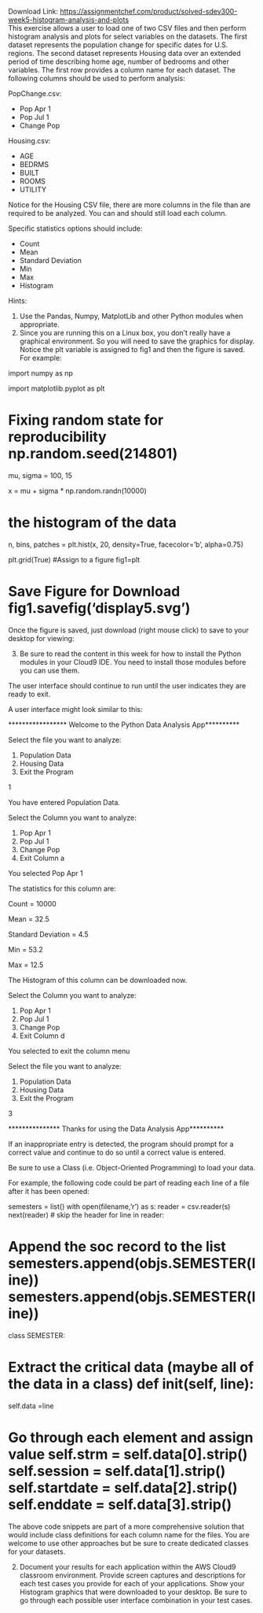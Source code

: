 Download Link: https://assignmentchef.com/product/solved-sdev300-week5-histogram-analysis-and-plots
<br>
This exercise  allows a user to load one of two CSV files and then perform histogram analysis and plots for select variables on the datasets. The first dataset represents the population change for specific dates for U.S. regions. The second dataset represents Housing data over an extended period of time describing home age, number of bedrooms and other variables. The first row provides a column name for each dataset. The following columns should be used to perform analysis:

PopChange.csv:

<ul>

 <li>Pop Apr 1</li>

 <li>Pop Jul 1</li>

 <li>Change Pop</li>

</ul>

Housing.csv:

<ul>

 <li>AGE</li>

 <li>BEDRMS</li>

 <li>BUILT</li>

 <li>ROOMS</li>

 <li>UTILITY</li>

</ul>

Notice for the Housing CSV file, there are more columns in the file than are required to be analyzed. You can and should still load each column.

Specific statistics options should include:

<ul>

 <li>Count</li>

 <li>Mean</li>

 <li>Standard Deviation</li>

 <li>Min</li>

 <li>Max</li>

 <li>Histogram</li>

</ul>

Hints:

<ol>

 <li>Use the Pandas, Numpy, MatplotLib and other Python modules when appropriate.</li>

 <li>Since you are running this on a Linux box, you don’t really have a graphical environment. So you will need to save the graphics for display. Notice the plt variable is assigned to fig1 and then the figure is saved. For example:</li>

</ol>




import numpy as np

import matplotlib.pyplot as plt




# Fixing random state for reproducibility np.random.seed(214801)




mu, sigma = 100, 15

x = mu + sigma * np.random.randn(10000)




# the histogram of the data

n, bins, patches = plt.hist(x, 20, density=True, facecolor=’b’, alpha=0.75)

plt.grid(True) #Assign to a figure fig1=plt

# Save Figure for Download fig1.savefig(‘display5.svg’)




Once the figure is saved, just download (right mouse click) to save to your desktop for viewing:










<ol start="3">

 <li>Be sure to read the content in this week for how to install the Python modules in your Cloud9 IDE. You need to install those modules before you can use them.</li>

</ol>




The user interface should continue to run until the user indicates they are ready to exit.

A user interface might look similar to this:

***************** Welcome to the Python Data Analysis App**********

Select the file you want to analyze:

<ol>

 <li>Population Data</li>

 <li>Housing Data</li>

 <li>Exit the Program</li>

</ol>




1

You have entered Population Data.

Select the Column you want to analyze:

<ol>

 <li>Pop Apr 1</li>

 <li>Pop Jul 1</li>

 <li>Change Pop</li>

 <li>Exit Column a</li>

</ol>

You selected Pop Apr 1

The statistics for this column are:

Count = 10000

Mean = 32.5

Standard Deviation = 4.5

Min = 53.2

Max = 12.5




The Histogram of this column can be downloaded now.

Select the Column you want to analyze:

<ol>

 <li>Pop Apr 1</li>

 <li>Pop Jul 1</li>

 <li>Change Pop</li>

 <li>Exit Column d</li>

</ol>

You selected to exit the column menu

Select the file you want to analyze:

<ol>

 <li>Population Data</li>

 <li>Housing Data</li>

 <li>Exit the Program</li>

</ol>

3




*************** Thanks for using the Data Analysis App**********

If an inappropriate entry is detected, the program should prompt for a correct value and continue to do so until a correct value is entered.

Be sure to use a Class (i.e. Object-Oriented Programming) to load your data.

For example, the following code could be part of reading each line of a file after it has been opened:

semesters = list()     with open(filename,’r’) as s:         reader = csv.reader(s)         next(reader) # skip the header         for line in reader:

# Append the soc record to the list             semesters.append(objs.SEMESTER(line))                        semesters.append(objs.SEMESTER(line))




class SEMESTER:

# Extract the critical data (maybe all of the data in a class)     def __init__(self, line):

self.data =line

# Go through each element and assign value             self.strm = self.data[0].strip()         self.session = self.data[1].strip()         self.startdate = self.data[2].strip()         self.enddate = self.data[3].strip()




The above code snippets are part of a more comprehensive solution that would include class definitions for each column name for the files. You are welcome to use other approaches but be sure to create dedicated classes for your datasets.




2. Document your results for each application within the AWS Cloud9 classroom environment.  Provide screen captures and descriptions for each test cases you provide for each of your applications. Show your Histogram graphics that were downloaded to your desktop. Be sure to go through each possible user interface combination in your test cases.